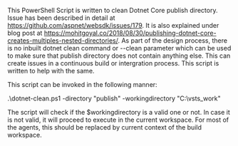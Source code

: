 This PowerShell Script is written to clean Dotnet Core publish directory. Issue has been described in detail at
https://github.com/aspnet/websdk/issues/179. It is also explained under blog post at 
https://mohitgoyal.co/2018/08/30/publishing-dotnet-core-creates-multiples-nested-directories/. As part of the design process, there is no
inbuilt dotnet clean command or --clean parameter which can be used to make sure that publish directory does not contain anything else. 
This can create issues in a continuous build or intergration process. This script is written to help with the same. 

This script can be invoked in the following manner:

.\dotnet-clean.ps1 -directory "publish" -workingdirectory "C:\vsts\_work\"

The script will check if the $workingdirectory is a valid one or not. In case it is not valid, it will proceed to execute in the current
workspace. For most of the agents, this should be replaced by current context of the build workspace.


